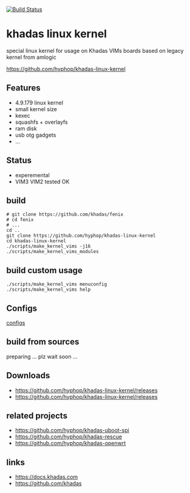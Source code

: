 [![Build Status](https://travis-ci.com/hyphop/khadas-linux-kernel.svg?branch=master)](https://travis-ci.com/hyphop/khadas-linux-kernel)

# khadas linux kernel

special linux kernel for usage on Khadas VIMs boards based on legacy kernel from amlogic

https://github.com/hyphop/khadas-linux-kernel

## Features

+ 4.9.179 linux kernel
+ small kernel size
+ kexec
+ squashfs + overlayfs
+ ram disk
+ usb otg gadgets
+ ...

## Status

+ experemental
+ VIM3 VIM2 tested OK

## build

    # git clone https://github.com/khadas/fenix
    # cd fenix
    # ...
    cd ..
    git clone https://github.com/hyphop/khadas-linux-kernel
    cd khadas-linux-kernel
    ./scripts/make_kernel_vims -j16
    ./scripts/make_kernel_vims_modules

## build custom usage

    ./scripts/make_kernel_vims menuconfig
    ./scripts/make_kernel_vims help


## Configs

[configs](configs)

## build from sources

preparing ... plz wait soon ...

## Downloads

+ https://github.com/hyphop/khadas-linux-kernel/releases
+ https://github.com/hyphop/khadas-linux-kernel/releases

## related projects

+ https://github.com/hyphop/khadas-uboot-spi
+ https://github.com/hyphop/khadas-rescue
+ https://github.com/hyphop/khadas-openwrt

## links

+ https://docs.khadas.com
+ https://github.com/khadas
